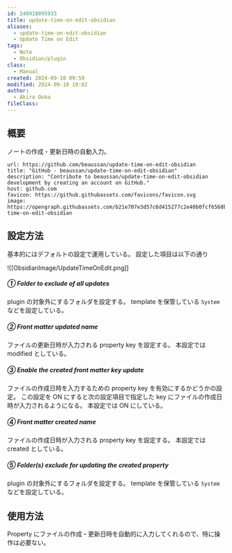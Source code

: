 ```yaml
---
id: 240918095933
title: update-time-on-edit-obsidian
aliases:
  - update-time-on-edit-obsidian
  - Update Time on Edit
tags:
  - Note
  - Obsidian/plugin
class:
  - Manual
created: 2024-09-18 09:59
modified: 2024-09-18 10:02
author:
  - Akira Ooka
fileClass: 
---
```

## 概要
ノートの作成・更新日時の自動入力。

```cardlink
url: https://github.com/beaussan/update-time-on-edit-obsidian
title: "GitHub - beaussan/update-time-on-edit-obsidian"
description: "Contribute to beaussan/update-time-on-edit-obsidian development by creating an account on GitHub."
host: github.com
favicon: https://github.githubassets.com/favicons/favicon.svg
image: https://opengraph.githubassets.com/b21e707e3d57c6d415277c2e40b0fcf6568be034144edc805795099640c5c259/beaussan/update-time-on-edit-obsidian
```

## 設定方法
基本的にはデフォルトの設定で運用している。
設定した項目は以下の通り

![[ObsidianImage/UpdateTimeOnEdit.png]]

##### ① Folder to exclude of all updates
plugin の対象外にするフォルダを設定する。
template を保管している `System` などを設定している。

##### ② Front matter updated name
ファイルの更新日時が入力される property key を設定する。
本設定では modified としている。

##### ③ Enable the created front matter key update
ファイルの作成日時を入力するための property key を有効にするかどうかの設定。
この設定を ON にすると次の設定項目で指定した key にファイルの作成日時が入力されるようになる。
本設定では ON にしている。

##### ④ Front matter created name
ファイルの作成日時が入力される property key を設定する。
本設定では created としている。

##### ⑤ Folder(s) exclude for updating the created property
plugin の対象外にするフォルダを設定する。
template を保管している `System` などを設定している。

## 使用方法
Property にファイルの作成・更新日時を自動的に入力してくれるので、特に操作は必要ない。
